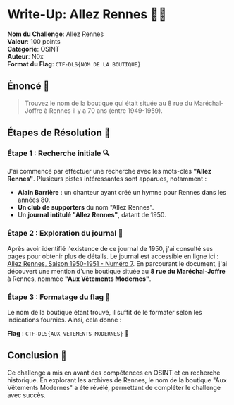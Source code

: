 # Write-Up: Allez Rennes 🕵️‍♂️

**Nom du Challenge**: Allez Rennes  
**Valeur**: 100 points  
**Catégorie**: OSINT  
**Auteur**: N0x  
**Format du Flag**: `CTF-DLS{NOM DE LA BOUTIQUE}`  

## Énoncé 📝

> Trouvez le nom de la boutique qui était située au 8 rue du Maréchal-Joffre à Rennes il y a 70 ans (entre 1949-1959).

## Étapes de Résolution 🚀

### Étape 1 : Recherche initiale 🔍
J'ai commencé par effectuer une recherche avec les mots-clés **"Allez Rennes"**. Plusieurs pistes intéressantes sont apparues, notamment :
- **Alain Barrière** : un chanteur ayant créé un hymne pour Rennes dans les années 80.
- **Un club de supporters** du nom "Allez Rennes".
- Un **journal intitulé "Allez Rennes"**, datant de 1950.

### Étape 2 : Exploration du journal 📜
Après avoir identifié l'existence de ce journal de 1950, j'ai consulté ses pages pour obtenir plus de détails. Le journal est accessible en ligne ici : [Allez Rennes, Saison 1950-1951 - Numéro 7](https://bibliotheque.idbe.bzh/ViewerJS/#../data/cle_194/allez__rennes__saison__1950-1951__na__7.pdf). En parcourant le document, j'ai découvert une mention d'une boutique située au **8 rue du Maréchal-Joffre** à Rennes, nommée **"Aux Vêtements Modernes"**.

### Étape 3 : Formatage du flag 📝
Le nom de la boutique étant trouvé, il suffit de le formater selon les indications fournies. Ainsi, cela donne :

**Flag** : `CTF-DLS{AUX_VETEMENTS_MODERNES}` 🎉

## Conclusion 🎊
Ce challenge a mis en avant des compétences en OSINT et en recherche historique. En explorant les archives de Rennes, le nom de la boutique "Aux Vêtements Modernes" a été révélé, permettant de compléter le challenge avec succès.

